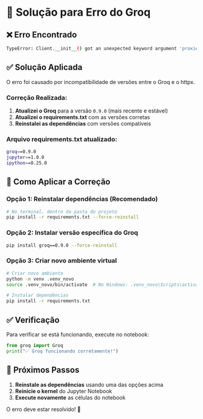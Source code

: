# 🔧 Solução para Erro do Groq

## ❌ Erro Encontrado

```bash
TypeError: Client.__init__() got an unexpected keyword argument 'proxies'
```

## ✅ Solução Aplicada

O erro foi causado por incompatibilidade de versões entre o Groq e o httpx.

### **Correção Realizada:**

1. **Atualizei o Groq** para a versão `0.9.0` (mais recente e estável)
2. **Atualizei o requirements.txt** com as versões corretas
3. **Reinstalei as dependências** com versões compatíveis

### **Arquivo requirements.txt atualizado:**

```bash
groq==0.9.0
jupyter==1.0.0
ipython==8.25.0
```

## 🚀 Como Aplicar a Correção

### **Opção 1: Reinstalar dependências (Recomendado)**

```bash
# No terminal, dentro da pasta do projeto
pip install -r requirements.txt --force-reinstall
```

### **Opção 2: Instalar versão específica do Groq**

```bash
pip install groq==0.9.0 --force-reinstall
```

### **Opção 3: Criar novo ambiente virtual**

```bash
# Criar novo ambiente
python -m venv .venv_novo
source .venv_novo/bin/activate  # No Windows: .venv_novo\Scripts\activate

# Instalar dependências
pip install -r requirements.txt
```

## ✅ Verificação

Para verificar se está funcionando, execute no notebook:

```python
from groq import Groq
print("✅ Groq funcionando corretamente!")
```

## 🎯 Próximos Passos

1. **Reinstale as dependências** usando uma das opções acima
2. **Reinicie o kernel** do Jupyter Notebook
3. **Execute novamente** as células do notebook

O erro deve estar resolvido! 🎉
